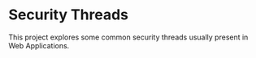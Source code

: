 # Security Threads

This project explores some common security threads usually present in Web Applications.
